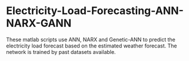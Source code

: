 # Electricity-Load-Forecasting-ANN-NARX-GANN
These matlab scripts use ANN, NARX and Genetic-ANN to predict the electricity load forecast based on the estimated weather forecast.
The network is trained by past datasets available.
